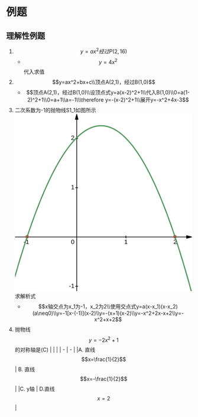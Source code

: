 # 例题

## 理解性例题
1. $$y=ax^2经过P(2,16)$$
    * $$y=4x^2$$代入求值
2. $$y=ax^2+bx+c\\顶点A(2,1)，经过B(1,0)$$
    * $$顶点A(2,1)，经过B(1,0)\\设顶点式y=a(x-2)^2+1\\代入B(1,0)\\0=a(1-2)^2+1\\0=a+1\\a=-1\\\therefore y=-(x-2)^2+1\\展开y=-x^2+4x-3$$
3. 二次系数为-1的抛物线S1\_1如图所示    
![S1_1](pics/S1_1.svg)
求解析式
    * $$x轴交点为x_1为-1，x_2为2\\使用交点式y=a(x-x_1)(x-x_2)(a\neq0)\\y=-1[x-(-1)](x-2)\\y=-(x+1)(x-2)\\y=-x^2+2x-x+2\\y=-x^2+x+2$$
4. 抛物线$$y=-2x^2+1$$的对称轴是(C)
    | | |
    | - | - |
    |A. 直线$$x=\frac{1}{2}$$ | B. 直线$$x=-\frac{1}{2}$$ |
    |C. y轴 | D.直线$$x=2$$ |

